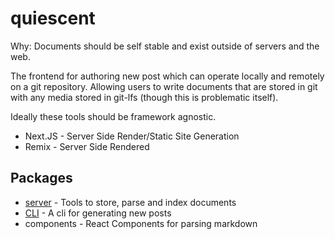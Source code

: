 # quiescent

Why: Documents should be self stable and exist outside of servers and the web.

The frontend for authoring new post which can operate locally and remotely on a git repository. Allowing users to write
documents that are stored in git with any media stored in git-lfs (though this is problematic itself).

Ideally these tools should be framework agnostic.

- Next.JS - Server Side Render/Static Site Generation
- Remix - Server Side Rendered

## Packages

- [server](packages/server/README.md) - Tools to store, parse and index documents
- [CLI](packages/cli/README.md) - A cli for generating new posts
- components - React Components for parsing markdown

